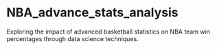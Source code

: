 # NBA_advance_stats_analysis
Exploring the impact of advanced basketball statistics on NBA team win percentages through data science techniques.
